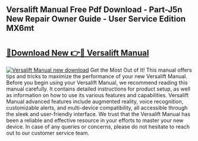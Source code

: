 ## Versalift Manual Free Pdf Download - Part-J5n New Repair Owner Guide - User Service Edition MX6mt

# <h2><a href="http://cf16447.oget.top/?id=Versalift+Manual">🔗Download New 👉🔴 Versalift Manual</a></h2>

[![Versalift Manual new download](https://i.imgur.com/5g1atiW.png)](http://cf16447.oget.top/?id=Versalift+Manual)
Get the Most Out of It! This manual offers tips and tricks to maximize the performance of your new Versalift Manual. Before you begin using your Versalift Manual, we recommend reading this manual carefully. It contains detailed instructions for product setup, as well as information on how to use its various features and capabilities. Versalift Manual advanced features include augmented reality, voice recognition, customizable alerts, and multi-device compatibility, all accessible through the sleek and user-friendly interface. We trust that the Versalift Manual has been a reliable and effective resource in your efforts to master your new device. In case of any queries or concerns, please do not hesitate to reach out to our customer service team.
